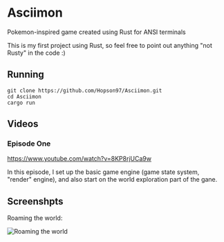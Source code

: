 # Asciimon
Pokemon-inspired game created using Rust for ANSI terminals

This is my first project using Rust, so feel free to point out anything "not Rusty" in the code :)

## Running

```
git clone https://github.com/Hopson97/Asciimon.git
cd Asciimon
cargo run
```

## Videos

### Episode One

https://www.youtube.com/watch?v=8KP8rjUCa9w

In this episode, I set up the basic game engine (game state system, "render" engine), and also start on the world exploration part of the gane.

## Screenshpts

Roaming the world:

![Roaming the world](https://i.imgur.com/METYDAP.png)
